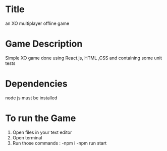 # Title 

an XO multiplayer offline game

# Game Description

Simple XO game done using React.js, HTML ,CSS and containing some unit tests

# Dependencies

node js must be installed

# To run the Game 

1. Open files in your text editor
2. Open terminal
3. Run those commands : 
-npm i
-npm run start 
